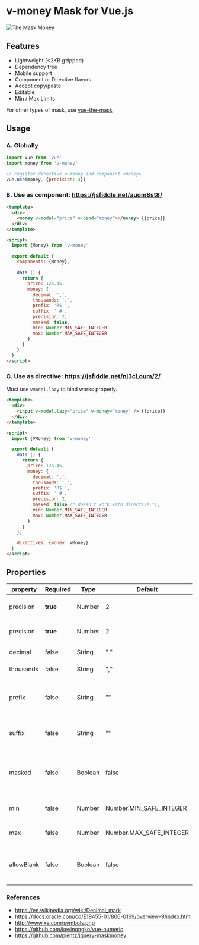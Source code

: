 # v-money Mask for Vue.js

![The Mask Money](https://cdn-images-1.medium.com/max/600/1*Rpc289FpghuHrnzyVpOUig.gif)

## Features

- Lightweight (<2KB gzipped)
- Dependency free
- Mobile support
- Component or Directive flavors
- Accept copy/paste
- Editable
- Min / Max Limits

For other types of mask, use [vue-the-mask](https://vuejs-tips.github.io/vue-the-mask)

## Usage

### A. Globally

```js
import Vue from 'vue'
import money from 'v-money'

// register directive v-money and component <money>
Vue.use(money, {precision: 4})
```

### B. Use as component: https://jsfiddle.net/auom8st8/

```html
<template>
  <div>
    <money v-model="price" v-bind="money"></money> {{price}}
  </div>
</template>

<script>
  import {Money} from 'v-money'

  export default {
    components: {Money},

    data () {
      return {
        price: 123.45,
        money: {
          decimal: ',',
          thousands: '.',
          prefix: 'R$ ',
          suffix: ' #',
          precision: 2,
          masked: false,
          min: Number.MIN_SAFE_INTEGER,
          max: Number.MAX_SAFE_INTEGER
        }
      }
    }
  }
</script>
```

### C. Use as directive: https://jsfiddle.net/nj3cLoum/2/
Must use `vmodel.lazy` to bind works properly.
```html
<template>
  <div>
    <input v-model.lazy="price" v-money="money" /> {{price}}
  </div>
</template>

<script>
  import {VMoney} from 'v-money'

  export default {
    data () {
      return {
        price: 123.45,
        money: {
          decimal: ',',
          thousands: '.',
          prefix: 'R$ ',
          suffix: ' #',
          precision: 2,
          masked: false /* doesn't work with directive */,
          min: Number.MIN_SAFE_INTEGER,
          max: Number.MAX_SAFE_INTEGER
        }
      }
    },

    directives: {money: VMoney}
  }
</script>
```

## Properties

| property  | Required | Type    | Default                 | Description                                             |
|-----------|----------|---------|-------------------------|---------------------------------------------------------|
| precision | **true** | Number  | 2                       | How many decimal places                                 |
| precision | **true** | Number  | 2                       | How many decimal places                                 |
| decimal   | false    | String  | "."                     | Decimal separator                                       |
| thousands | false    | String  | ","                     | Thousands separator                                     |
| prefix    | false    | String  | ""                      | Currency symbol followed by a Space, like "R$ "         |
| suffix    | false    | String  | ""                      | Percentage for example: " %"                            |
| masked    | false    | Boolean | false                   | If the component output should include the mask or not  |
| min       | false    | Number  | Number.MIN_SAFE_INTEGER | The min value allowed                                   |
| max       | false    | Number  | Number.MAX_SAFE_INTEGER | The max value allowed                                   |
| allowBlank | false    | Boolean | false   | If the field can start blank and be cleared out by user |

### References

- https://en.wikipedia.org/wiki/Decimal_mark
- https://docs.oracle.com/cd/E19455-01/806-0169/overview-9/index.html
- http://www.xe.com/symbols.php
- https://github.com/kevinongko/vue-numeric
- https://github.com/plentz/jquery-maskmoney
